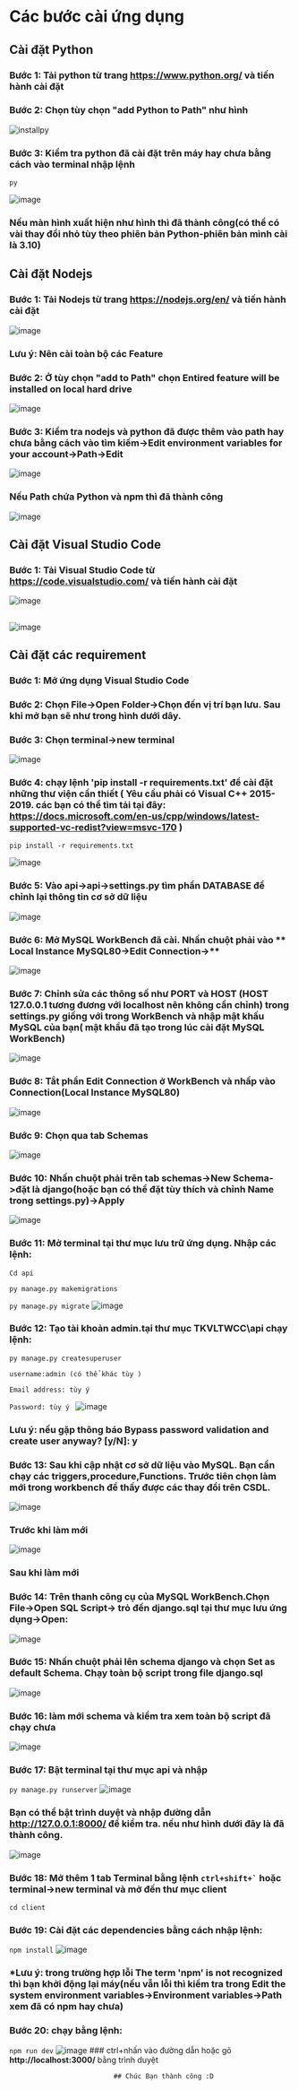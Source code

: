 # Các bước cài ứng dụng
##  Cài đặt Python
### Bước 1: Tải python từ trang https://www.python.org/ và tiến hành cài đặt 
### Bước 2: Chọn tùy chọn "add Python to Path" như hình
![installpy](https://user-images.githubusercontent.com/38754038/169266195-bf7fa41e-2c19-4cf4-bcc4-733f03882877.png)
### Bước 3: Kiểm tra python đã cài đặt trên máy hay chưa bằng cách vào terminal nhập lệnh
```
py
```
![image](https://user-images.githubusercontent.com/38754038/169266520-f8720c17-988e-4767-be5c-3a96bd830648.png)
### Nếu màn hình xuất hiện như hình thì đã thành công(có thể có vài thay đổi nhỏ tùy theo phiên bản Python-phiên bản mình cài là 3.10)
## Cài đặt Nodejs
### Bước 1: Tải Nodejs từ trang https://nodejs.org/en/ và tiến hành cài đặt 
![image](https://user-images.githubusercontent.com/38754038/169276731-d908c1d6-ce31-48fe-a8f9-cfc93656bc6d.png)

### Lưu ý: Nên cài toàn bộ các Feature
### Bước 2: Ở tùy chọn "add to Path" chọn Entired feature will be installed on local hard drive 
![image](https://user-images.githubusercontent.com/38754038/169280152-8e479670-dd7e-4c94-90f1-cbf63d432d33.png)
### Bước 3: Kiểm tra nodejs và python đã được thêm vào path hay chưa bằng cách vào tìm kiếm->Edit environment variables for your account->Path->Edit
![image](https://user-images.githubusercontent.com/38754038/169426693-80385cc1-7ad5-46cd-8253-f3e451032847.png)
### Nếu Path chứa Python và npm thì đã thành công
![image](https://user-images.githubusercontent.com/38754038/169426883-999668d6-5171-404b-8936-b5dc6f0fc59f.png)
## Cài đặt Visual Studio Code
### Bước 1: Tải Visual Studio Code từ https://code.visualstudio.com/ và tiến hành cài đặt 
![image](https://user-images.githubusercontent.com/38754038/169427343-19d2cc33-64cf-443e-ab6c-a366598222c6.png)
## 
![image](https://user-images.githubusercontent.com/38754038/169435343-a0f7f3eb-1cb5-4aa0-8055-27ddda4e72f6.png)
## Cài đặt các requirement 
### Bước 1: Mở ứng dụng Visual Studio Code
### Bước 2: Chọn File->Open Folder->Chọn đến vị trí bạn lưu. Sau khi mở bạn sẽ như trong hình dưới dây.
### Bước 3: Chọn terminal->new terminal
![image](https://user-images.githubusercontent.com/38754038/169443974-63c80f2b-e293-481b-ab2c-9c3f6afd1baa.png)
### Bước 4: chạy lệnh 'pip install -r requirements.txt' để cài đặt những thư viện cần thiết ( Yêu cầu phải có Visual C++ 2015-2019. các bạn có thể tìm tải tại đây:  https://docs.microsoft.com/en-us/cpp/windows/latest-supported-vc-redist?view=msvc-170 )
```
pip install -r requirements.txt
```
![image](https://user-images.githubusercontent.com/38754038/169446274-e39bdfe9-6e16-4e5e-9821-9259ab96c339.png)
### Bước 5: Vào api->api->settings.py tìm phần **DATABASE** để chỉnh lại thông tin cơ sở dữ liệu
![image](https://user-images.githubusercontent.com/38754038/169447131-c96fb3ec-bd60-4cd6-904c-1c598134ea1d.png)
### Bước 6: Mở MySQL WorkBench đã cài. Nhấn chuột phải vào ** Local Instance MySQL80->Edit Connection->**
![image](https://user-images.githubusercontent.com/38754038/169447318-e8428b2b-5bef-4e43-aa5a-c22ed35de898.png)
### Bước 7: Chỉnh sửa các thông số như PORT và HOST (HOST 127.0.0.1 tương đương với localhost nên không cần chỉnh) trong **settings.py** giống với trong WorkBench và nhập mật khấu MySQL của bạn( mật khẩu đã tạo trong lúc cài đặt MySQL WorkBench)
![image](https://user-images.githubusercontent.com/38754038/169448076-8b0e1f76-73aa-4b89-a864-7026ed7629b5.png)
### Bước 8: Tắt phần Edit Connection ở WorkBench và nhấp vào Connection(Local Instance MySQL80) 
![image](https://user-images.githubusercontent.com/38754038/169448470-34ae8e04-aa34-4de6-83c8-3ba3170a35a1.png)
### Bước 9: Chọn qua tab **Schemas**
![image](https://user-images.githubusercontent.com/38754038/169448590-fbc0c8b7-7035-4e5a-adeb-362d038094ec.png)
### Bước 10: Nhấn chuột phải trên tab **schemas**->New Schema->đặt là django(hoặc bạn có thể đặt tùy thích và chỉnh **Name** trong settings.py)->Apply
![image](https://user-images.githubusercontent.com/38754038/169449036-ee9f24df-eb01-4fa4-9833-60029cfaa418.png)
### Bước 11: Mở terminal tại thư mục lưu trữ ứng dụng. Nhập các lệnh:
``` Cd api ```

``` py manage.py makemigrations ```

``` py manage.py migrate ``` 
![image](https://user-images.githubusercontent.com/38754038/170161136-13e3f98b-9069-4c5e-8901-8438254b0630.png)
### Bước 12: Tạo tài khoản admin.tại thư mục **TKVLTWCC\api** chạy lệnh:
``` py manage.py createsuperuser ```

```username:admin (có thể khác tùy )```

``` Email address: tùy ý ```

```Password: tùy ý ```
![image](https://user-images.githubusercontent.com/38754038/170183741-ea80de2b-19b2-4808-996e-6b1e6b84a7c2.png)

### **Lưu ý**: nếu gặp thông báo **Bypass password validation and create user anyway? [y/N]: y** 
### Bước 13: Sau khi cập nhật cơ sở dữ liệu vào MySQL. Bạn cần chạy các triggers,procedure,Functions. Trước tiên chọn làm mới trong workbench để thấy được các thay đổi trên CSDL.
![image](https://user-images.githubusercontent.com/38754038/170163431-8ffad9d0-34b6-4e22-8192-5fdd53ba4ce8.png)
###                       Trước khi làm mới
![image](https://user-images.githubusercontent.com/38754038/170163497-d1ea3b7e-66aa-4e00-87df-cb4f1c8501ec.png)
###                       Sau khi làm mới
### Bước 14: Trên thanh công cụ của MySQL WorkBench.Chọn **File->Open SQL Script-> trỏ đến django.sql tại thư mục lưu ứng dụng->Open**:
![image](https://user-images.githubusercontent.com/38754038/170163931-ea7dc062-97d9-4da4-b60a-1be270b94c38.png)
### Bước 15: Nhấn chuột phải lên schema django và chọn **Set as default Schema**. Chạy toàn bộ script trong file django.sql
![image](https://user-images.githubusercontent.com/38754038/170164386-1c18fa6e-cd86-4215-b92b-cf101c9df2b9.png)
### Bước 16: làm mới schema và kiểm tra xem toàn bộ script đã chạy chưa
![image](https://user-images.githubusercontent.com/38754038/170165050-d7c9f943-8ee2-486e-b422-432fcbfc6863.png)
### Bước 17: Bật terminal tại thư mục api và nhập 
``` py manage.py runserver ```
![image](https://user-images.githubusercontent.com/38754038/170165427-e834cd28-826b-4f20-8a21-a48928e4a6f6.png)
###                     Bạn có thể bật trình duyệt và nhập đường dẫn **http://127.0.0.1:8000/** để kiểm tra. nếu như hình dưới đây là đã thành công.
![image](https://user-images.githubusercontent.com/38754038/170166360-01077b64-e9df-48bb-b7d6-3b0529052bf9.png)
### Bước 18: Mở thêm 1 tab Terminal bằng lệnh ``` ctrl+shift+` ``` hoặc terminal->new terminal và mở đến thư mục **client**
``` cd client ```
### Bước 19: Cài đặt các dependencies bằng cách nhập lệnh:
``` npm install ```
![image](https://user-images.githubusercontent.com/38754038/170180683-a64f180c-e2a8-4e59-9833-92d4b70b07a0.png)
### *Lưu ý: trong trường hợp lỗi **The term 'npm' is not recognized** thì bạn khởi động lại máy(nếu vẫn lỗi thì kiểm tra trong **Edit the system environment variables->Environment variables->Path** xem đã có npm hay chưa)
### Bước 20: chạy bằng lệnh:
``` npm run dev ```
![image](https://user-images.githubusercontent.com/38754038/170183821-431c09bb-2a34-4c2a-8aa2-4b6d2d754846.png)
                              ### ctrl+nhấn vào đường dẫn hoặc gõ **http://localhost:3000/** bằng trình duyệt
                              
                              ## Chúc Bạn thành công :D
                                                                                                              
